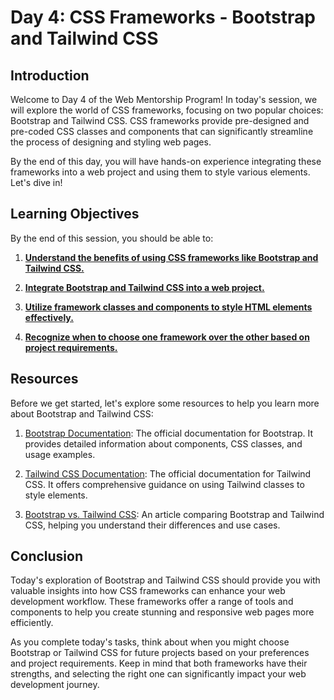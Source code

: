 # Day 4: CSS Frameworks - Bootstrap and Tailwind CSS

## Introduction
Welcome to Day 4 of the Web Mentorship Program! In today's session, we will explore the world of CSS frameworks, focusing on two popular choices: Bootstrap and Tailwind CSS. CSS frameworks provide pre-designed and pre-coded CSS classes and components that can significantly streamline the process of designing and styling web pages.

By the end of this day, you will have hands-on experience integrating these frameworks into a web project and using them to style various elements. Let's dive in!

## Learning Objectives
By the end of this session, you should be able to:

1. **[Understand the benefits of using CSS frameworks like Bootstrap and Tailwind CSS.](#benefits)**

2. **[Integrate Bootstrap and Tailwind CSS into a web project.](#integration)**

3. **[Utilize framework classes and components to style HTML elements effectively.](#styling)**

4. **[Recognize when to choose one framework over the other based on project requirements.](#selection)**


## Resources
Before we get started, let's explore some resources to help you learn more about Bootstrap and Tailwind CSS:

1. [Bootstrap Documentation](https://getbootstrap.com/docs/5.0/getting-started/introduction/): The official documentation for Bootstrap. It provides detailed information about components, CSS classes, and usage examples.

2. [Tailwind CSS Documentation](https://tailwindcss.com/docs): The official documentation for Tailwind CSS. It offers comprehensive guidance on using Tailwind classes to style elements.

3. [Bootstrap vs. Tailwind CSS](https://blog.tailwindcss.com/bootstrap-to-tailwind): An article comparing Bootstrap and Tailwind CSS, helping you understand their differences and use cases.

## Conclusion
Today's exploration of Bootstrap and Tailwind CSS should provide you with valuable insights into how CSS frameworks can enhance your web development workflow. These frameworks offer a range of tools and components to help you create stunning and responsive web pages more efficiently.

As you complete today's tasks, think about when you might choose Bootstrap or Tailwind CSS for future projects based on your preferences and project requirements. Keep in mind that both frameworks have their strengths, and selecting the right one can significantly impact your web development journey.
